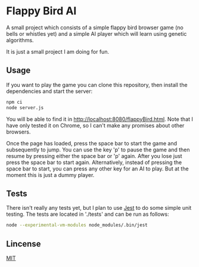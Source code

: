 # Flappy Bird AI

A small project which consists of a simple flappy bird browser game (no bells
or whistles yet) and a simple AI player which will learn using genetic
algorithms.

It is just a small project I am doing for fun.

## Usage

If you want to play the game you can clone this repository, then install the
dependencies and start the server:

```bash
npm ci
node server.js
```

You will be able to find it in [http://localhost:8080/flappyBird.html](http://localhost:8080/flappyBird.html). Note that I have only tested it on Chrome, so
I can't make any promises about other browsers.

Once the page has loaded, press the space bar to start the game and subsequently
to jump. You can use the key 'p' to pause the game and then resume
by pressing either the space bar or 'p' again. After you lose just press the
space bar to start again. Alternatively, instead of pressing the space bar to
start, you can press any other key for an AI to play. But at the moment this is
just a dummy player.

## Tests

There isn't really any tests yet, but I plan to use [Jest](https://jestjs.io/)
to do some simple unit testing. The tests are located in './tests' and can be run
as follows:

```bash
node --experimental-vm-modules node_modules/.bin/jest
```

## Lincense

[MIT](https://choosealicense.com/licenses/mit/)
